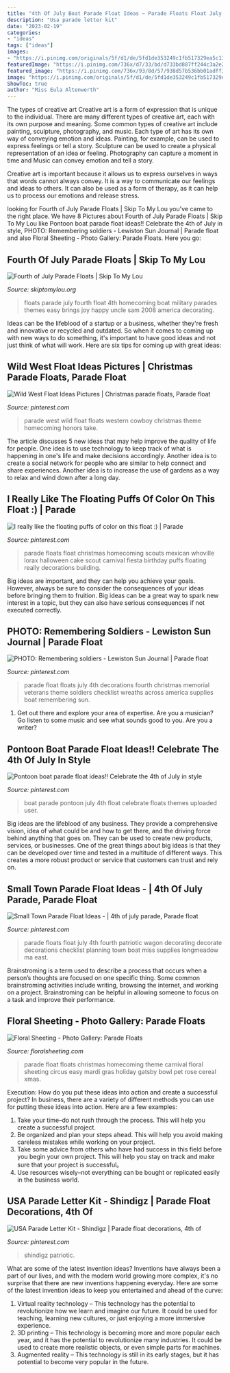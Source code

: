 ```yaml
---
title: "4th Of July Boat Parade Float Ideas ~ Parade Floats Float July 4th Fourth Patriotic Wagon Decorating Decorate Decorations Checklist Planning Town Boat Miss Supplies Longmeadow Ma East"
description: "Usa parade letter kit"
date: "2023-02-19"
categories:
- "ideas"
tags: ["ideas"]
images:
- "https://i.pinimg.com/originals/5f/d1/de/5fd1de353249c1fb517329ea5c136883.jpg"
featuredImage: "https://i.pinimg.com/736x/d7/33/bd/d733bd887ff244c3a2e2b950b6efd724.jpg"
featured_image: "https://i.pinimg.com/736x/93/8d/57/938d57b536bb01adff34223fbbc7df0e.jpg"
image: "https://i.pinimg.com/originals/5f/d1/de/5fd1de353249c1fb517329ea5c136883.jpg"
ShowToc: true
author: "Miss Eula Altenwerth"
---
```



The types of creative art
Creative art is a form of expression that is unique to the individual. There are many different types of creative art, each with its own purpose and meaning.
Some common types of creative art include painting, sculpture, photography, and music. Each type of art has its own way of conveying emotion and ideas. Painting, for example, can be used to express feelings or tell a story. Sculpture can be used to create a physical representation of an idea or feeling. Photography can capture a moment in time and Music can convey emotion and tell a story.

Creative art is important because it allows us to express ourselves in ways that words cannot always convey. It is a way to communicate our feelings and ideas to others. It can also be used as a form of therapy, as it can help us to process our emotions and release stress.

	

		
looking for Fourth of July Parade Floats | Skip To My Lou you've came to the right place. We have 8 Pictures about Fourth of July Parade Floats | Skip To My Lou like Pontoon boat parade float ideas!! Celebrate the 4th of July in style, PHOTO: Remembering soldiers - Lewiston Sun Journal | Parade float and also Floral Sheeting - Photo Gallery: Parade Floats. Here you go:
		
    
## Fourth Of July Parade Floats | Skip To My Lou

<img loading=lazy src="https://www.skiptomylou.org/wp-content/uploads/2009/07/fourthofjulyfloat2009.jpg" onerror="this.onerror=null;this.src='https://tse4.mm.bing.net/th?id=OIP.cGbmpvUWBEYeunOy3L1-vwHaDa&amp;pid=15.1';" alt="Fourth of July Parade Floats | Skip To My Lou">

_Source: skiptomylou.org_

>floats parade july fourth float 4th homecoming boat military parades themes easy brings joy happy uncle sam 2008 america decorating. 

	

Ideas can be the lifeblood of a startup or a business, whether they're fresh and innovative or recycled and outdated. So when it comes to coming up with new ways to do something, it's important to have good ideas and not just think of what will work. Here are six tips for coming up with great ideas:

    
## Wild West Float Ideas Pictures | Christmas Parade Floats, Parade Float

<img loading=lazy src="https://i.pinimg.com/736x/93/8d/57/938d57b536bb01adff34223fbbc7df0e.jpg" onerror="this.onerror=null;this.src='https://tse1.mm.bing.net/th?id=OIP.Wu5Tv1Lij6YIIrlQdBZRmgHaEz&amp;pid=15.1';" alt="Wild West Float Ideas Pictures | Christmas parade floats, Parade float">

_Source: pinterest.com_

>parade west wild float floats western cowboy christmas theme homecoming honors take. 

	

The article discusses 5 new ideas that may help improve the quality of life for people. One idea is to use technology to keep track of what is happening in one's life and make decisions accordingly. Another idea is to create a social network for people who are similar to help connect and share experiences. Another idea is to increase the use of gardens as a way to relax and wind down after a long day.

    
## I Really Like The Floating Puffs Of Color On This Float :) | Parade

<img loading=lazy src="https://i.pinimg.com/originals/ec/f7/b8/ecf7b829204502831917970aca026367.jpg" onerror="this.onerror=null;this.src='https://tse1.mm.bing.net/th?id=OIP.YDtrD39zIUUO7wThfBNO_QHaFj&amp;pid=15.1';" alt="I really like the floating puffs of color on this float :) | Parade">

_Source: pinterest.com_

>parade floats float christmas homecoming scouts mexican whoville lorax halloween cake scout carnival fiesta birthday puffs floating really decorations building. 

	

Big ideas are important, and they can help you achieve your goals. However, always be sure to consider the consequences of your ideas before bringing them to fruition. Big ideas can be a great way to spark new interest in a topic, but they can also have serious consequences if not executed correctly.

    
## PHOTO: Remembering Soldiers - Lewiston Sun Journal | Parade Float

<img loading=lazy src="https://i.pinimg.com/originals/5f/d1/de/5fd1de353249c1fb517329ea5c136883.jpg" onerror="this.onerror=null;this.src='https://tse4.mm.bing.net/th?id=OIP.fa8DeLFiRO4DHfzzkDdfhgHaE7&amp;pid=15.1';" alt="PHOTO: Remembering soldiers - Lewiston Sun Journal | Parade float">

_Source: pinterest.com_

>parade float floats july 4th decorations fourth christmas memorial veterans theme soldiers checklist wreaths across america supplies boat remembering sun. 

	

1. Get out there and explore your area of expertise. Are you a musician? Go listen to some music and see what sounds good to you. Are you a writer?

    
## Pontoon Boat Parade Float Ideas!! Celebrate The 4th Of July In Style

<img loading=lazy src="https://i.pinimg.com/736x/68/39/e1/6839e1ae975d27e3ae01219363d895bf.jpg" onerror="this.onerror=null;this.src='https://tse1.mm.bing.net/th?id=OIP.0BXt73R7XRll4n5uavY77gHaJ3&amp;pid=15.1';" alt="Pontoon boat parade float ideas!! Celebrate the 4th of July in style">

_Source: pinterest.com_

>boat parade pontoon july 4th float celebrate floats themes uploaded user. 

	

Big ideas are the lifeblood of any business. They provide a comprehensive vision, idea of what could be and how to get there, and the driving force behind anything that goes on. They can be used to create new products, services, or businesses. One of the great things about big ideas is that they can be developed over time and tested in a multitude of different ways. This creates a more robust product or service that customers can trust and rely on.

    
## Small Town Parade Float Ideas - | 4th Of July Parade, Parade Float

<img loading=lazy src="https://i.pinimg.com/736x/d7/33/bd/d733bd887ff244c3a2e2b950b6efd724.jpg" onerror="this.onerror=null;this.src='https://tse4.mm.bing.net/th?id=OIP.zTm6GW_P75XAsxzhqd4YnAHaE7&amp;pid=15.1';" alt="Small Town Parade Float Ideas - | 4th of july parade, Parade float">

_Source: pinterest.com_

>parade floats float july 4th fourth patriotic wagon decorating decorate decorations checklist planning town boat miss supplies longmeadow ma east. 

	

Brainstroming is a term used to describe a process that occurs when a person’s thoughts are focused on one specific thing. Some common brainstroming activities include writing, browsing the internet, and working on a project. Brainstroming can be helpful in allowing someone to focus on a task and improve their performance.

    
## Floral Sheeting - Photo Gallery: Parade Floats

<img loading=lazy src="http://www.floralsheeting.com/images/v2/photo_gallery/parade_floats/great_ideas/Circus_float.jpg" onerror="this.onerror=null;this.src='https://tse2.mm.bing.net/th?id=OIP.ChZWSsP9S1CIrTP6NB9-xQHaFj&amp;pid=15.1';" alt="Floral Sheeting - Photo Gallery: Parade Floats">

_Source: floralsheeting.com_

>parade float floats christmas homecoming theme carnival floral sheeting circus easy mardi gras holiday gatsby bowl pet rose cereal xmas. 

	

Execution: How do you put these ideas into action and create a successful project?
In business, there are a variety of different methods you can use for putting these ideas into action. Here are a few examples:
1. Take your time–do not rush through the process. This will help you create a successful project.
2. Be organized and plan your steps ahead. This will help you avoid making careless mistakes while working on your project.
3. Take some advice from others who have had success in this field before you begin your own project. This will help you stay on track and make sure that your project is successful。
4. Use resources wisely–not everything can be bought or replicated easily in the business world.

    
## USA Parade Letter Kit - Shindigz | Parade Float Decorations, 4th Of

<img loading=lazy src="https://i.pinimg.com/736x/89/46/f0/8946f0440ba1c8e8573c82e827cd427a.jpg" onerror="this.onerror=null;this.src='https://tse2.mm.bing.net/th?id=OIP.ID3hMAusHZGLiwfZQ0v0EAHaHa&amp;pid=15.1';" alt="USA Parade Letter Kit - Shindigz | Parade float decorations, 4th of">

_Source: pinterest.com_

>shindigz patriotic. 

	

What are some of the latest invention ideas?
Inventions have always been a part of our lives, and with the modern world growing more complex, it's no surprise that there are new inventions happening everyday. Here are some of the latest invention ideas to keep you entertained and ahead of the curve: 
1. Virtual reality technology – This technology has the potential to revolutionize how we learn and imagine our future. It could be used for teaching, learning new cultures, or just enjoying a more immersive experience. 
2. 3D printing – This technology is becoming more and more popular each year, and it has the potential to revolutionize many industries. It could be used to create more realistic objects, or even simple parts for machines. 
3. Augmented reality – This technology is still in its early stages, but it has potential to become very popular in the future.

